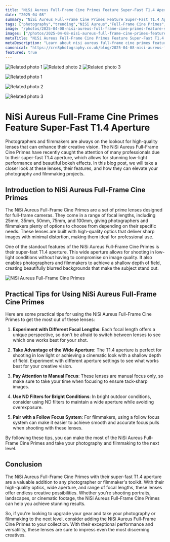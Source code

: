 ```yaml
---
title: "NiSi Aureus Full-Frame Cine Primes Feature Super-Fast T1.4 Aperture"
date: "2025-04-08"
summary: "NiSi Aureus Full-Frame Cine Primes Feature Super-Fast T1.4 Aperture - A trending topic in photography."
tags: ["photography","trending","NiSi Aureus","Full-Frame Cine Primes","T1.4 Aperture","Photography","Filmmaking","Low-light performance","Bokeh effects","Focal lengths","Manual focus","ND filters"]
image: "/photos/2025-04-08-nisi-aureus-full-frame-cine-primes-feature-super-fast-t1-4-aperture-1.jpg"
images: ["/photos/2025-04-08-nisi-aureus-full-frame-cine-primes-feature-super-fast-t1-4-aperture-1.jpg","/photos/2025-04-08-nisi-aureus-full-frame-cine-primes-feature-super-fast-t1-4-aperture-2.jpg","/photos/2025-04-08-nisi-aureus-full-frame-cine-primes-feature-super-fast-t1-4-aperture-3.jpg"]
metaTitle: "NiSi Aureus Full-Frame Cine Primes Feature Super-Fast T1.4 Aperture | cre8 Photography"
metaDescription: "Learn about nisi aureus full-frame cine primes feature super-fast t1.4 aperture in photography with practical tips and insights."
canonical: "https://cre8photography.co.uk/blog/2025-04-08-nisi-aureus-full-frame-cine-primes-feature-super-fast-t1-4-aperture"
featured: true
---
```


<!-- Gallery as HTML -->

<div class="grid grid-cols-1 sm:grid-cols-2 md:grid-cols-3 gap-4">
  <img src="/photos/2025-04-08-nisi-aureus-full-frame-cine-primes-feature-super-fast-t1-4-aperture-1.jpg" alt="Related photo 1" class="w-full rounded-lg" />
<img src="/photos/2025-04-08-nisi-aureus-full-frame-cine-primes-feature-super-fast-t1-4-aperture-2.jpg" alt="Related photo 2" class="w-full rounded-lg" />
<img src="/photos/2025-04-08-nisi-aureus-full-frame-cine-primes-feature-super-fast-t1-4-aperture-3.jpg" alt="Related photo 3" class="w-full rounded-lg" />
</div>


<!-- Gallery as Markdown -->
![Related photo 1](/photos/2025-04-08-nisi-aureus-full-frame-cine-primes-feature-super-fast-t1-4-aperture-1.jpg)


![Related photo 2](/photos/2025-04-08-nisi-aureus-full-frame-cine-primes-feature-super-fast-t1-4-aperture-2.jpg)


![Related photo 3](/photos/2025-04-08-nisi-aureus-full-frame-cine-primes-feature-super-fast-t1-4-aperture-3.jpg)



# NiSi Aureus Full-Frame Cine Primes Feature Super-Fast T1.4 Aperture

Photographers and filmmakers are always on the lookout for high-quality lenses that can enhance their creative vision. The NiSi Aureus Full-Frame Cine Primes have recently caught the attention of many professionals due to their super-fast T1.4 aperture, which allows for stunning low-light performance and beautiful bokeh effects. In this blog post, we will take a closer look at these lenses, their features, and how they can elevate your photography and filmmaking projects.

## Introduction to NiSi Aureus Full-Frame Cine Primes

The NiSi Aureus Full-Frame Cine Primes are a set of prime lenses designed for full-frame cameras. They come in a range of focal lengths, including 25mm, 35mm, 50mm, 75mm, and 100mm, giving photographers and filmmakers plenty of options to choose from depending on their specific needs. These lenses are built with high-quality optics that deliver sharp images with minimal distortion, making them ideal for professional use.

One of the standout features of the NiSi Aureus Full-Frame Cine Primes is their super-fast T1.4 aperture. This wide aperture allows for shooting in low-light conditions without having to compromise on image quality. It also enables photographers and filmmakers to achieve a shallow depth of field, creating beautifully blurred backgrounds that make the subject stand out.

![NiSi Aureus Full-Frame Cine Primes](/path/to/image)

## Practical Tips for Using NiSi Aureus Full-Frame Cine Primes

Here are some practical tips for using the NiSi Aureus Full-Frame Cine Primes to get the most out of these lenses:

1. **Experiment with Different Focal Lengths**: Each focal length offers a unique perspective, so don't be afraid to switch between lenses to see which one works best for your shot.

2. **Take Advantage of the Wide Aperture**: The T1.4 aperture is perfect for shooting in low light or achieving a cinematic look with a shallow depth of field. Experiment with different aperture settings to see what works best for your creative vision.

3. **Pay Attention to Manual Focus**: These lenses are manual focus only, so make sure to take your time when focusing to ensure tack-sharp images.

4. **Use ND Filters for Bright Conditions**: In bright outdoor conditions, consider using ND filters to maintain a wide aperture while avoiding overexposure.

5. **Pair with a Follow Focus System**: For filmmakers, using a follow focus system can make it easier to achieve smooth and accurate focus pulls when shooting with these lenses.

By following these tips, you can make the most of the NiSi Aureus Full-Frame Cine Primes and take your photography and filmmaking to the next level.

## Conclusion

The NiSi Aureus Full-Frame Cine Primes with their super-fast T1.4 aperture are a valuable addition to any photographer or filmmaker's toolkit. With their high-quality optics, wide aperture, and range of focal lengths, these lenses offer endless creative possibilities. Whether you're shooting portraits, landscapes, or cinematic footage, the NiSi Aureus Full-Frame Cine Primes can help you achieve stunning results.

So, if you're looking to upgrade your gear and take your photography or filmmaking to the next level, consider adding the NiSi Aureus Full-Frame Cine Primes to your collection. With their exceptional performance and versatility, these lenses are sure to impress even the most discerning creatives.

